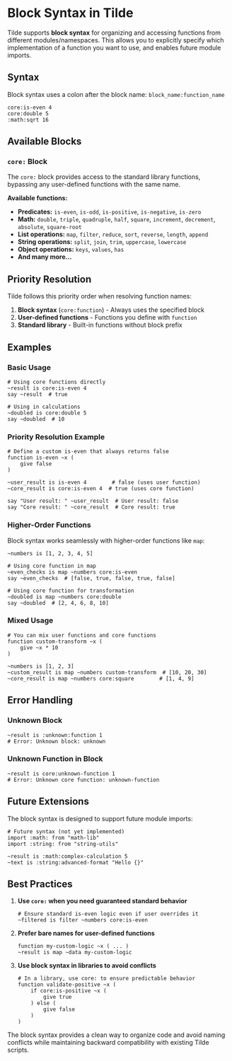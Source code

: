 # Block Syntax in Tilde

Tilde supports **block syntax** for organizing and accessing functions from different modules/namespaces. This allows you to explicitly specify which implementation of a function you want to use, and enables future module imports.

## Syntax

Block syntax uses a colon after the block name: `block_name:function_name`

```tilde
core:is-even 4
core:double 5
:math:sqrt 16
```

## Available Blocks

### `core:` Block

The `core:` block provides access to the standard library functions, bypassing any user-defined functions with the same name.

**Available functions:**
- **Predicates:** `is-even`, `is-odd`, `is-positive`, `is-negative`, `is-zero`
- **Math:** `double`, `triple`, `quadruple`, `half`, `square`, `increment`, `decrement`, `absolute`, `square-root`
- **List operations:** `map`, `filter`, `reduce`, `sort`, `reverse`, `length`, `append`
- **String operations:** `split`, `join`, `trim`, `uppercase`, `lowercase`
- **Object operations:** `keys`, `values`, `has`
- **And many more...**

## Priority Resolution

Tilde follows this priority order when resolving function names:

1. **Block syntax** (`core:function`) - Always uses the specified block
2. **User-defined functions** - Functions you define with `function`
3. **Standard library** - Built-in functions without block prefix

## Examples

### Basic Usage

```tilde
# Using core functions directly
~result is core:is-even 4
say ~result  # true

# Using in calculations
~doubled is core:double 5
say ~doubled  # 10
```

### Priority Resolution Example

```tilde
# Define a custom is-even that always returns false
function is-even ~x (
    give false
)

~user_result is is-even 4        # false (uses user function)
~core_result is core:is-even 4  # true (uses core function)

say "User result: " ~user_result  # User result: false
say "Core result: " ~core_result  # Core result: true
```

### Higher-Order Functions

Block syntax works seamlessly with higher-order functions like `map`:

```tilde
~numbers is [1, 2, 3, 4, 5]

# Using core function in map
~even_checks is map ~numbers core:is-even
say ~even_checks  # [false, true, false, true, false]

# Using core function for transformation
~doubled is map ~numbers core:double
say ~doubled  # [2, 4, 6, 8, 10]
```

### Mixed Usage

```tilde
# You can mix user functions and core functions
function custom-transform ~x (
    give ~x * 10
)

~numbers is [1, 2, 3]
~custom_result is map ~numbers custom-transform  # [10, 20, 30]
~core_result is map ~numbers core:square        # [1, 4, 9]
```

## Error Handling

### Unknown Block

```tilde
~result is :unknown:function 1
# Error: Unknown block: unknown
```

### Unknown Function in Block

```tilde
~result is core:unknown-function 1
# Error: Unknown core function: unknown-function
```

## Future Extensions

The block syntax is designed to support future module imports:

```tilde
# Future syntax (not yet implemented)
import :math: from "math-lib"
import :string: from "string-utils"

~result is :math:complex-calculation 5
~text is :string:advanced-format "Hello {}"
```

## Best Practices

1. **Use `core:` when you need guaranteed standard behavior**
   ```tilde
   # Ensure standard is-even logic even if user overrides it
   ~filtered is filter ~numbers core:is-even
   ```

2. **Prefer bare names for user-defined functions**
   ```tilde
   function my-custom-logic ~x ( ... )
   ~result is map ~data my-custom-logic
   ```

3. **Use block syntax in libraries to avoid conflicts**
   ```tilde
   # In a library, use core: to ensure predictable behavior
   function validate-positive ~x (
       if core:is-positive ~x (
           give true
       ) else (
           give false
       )
   )
   ```

The block syntax provides a clean way to organize code and avoid naming conflicts while maintaining backward compatibility with existing Tilde scripts.